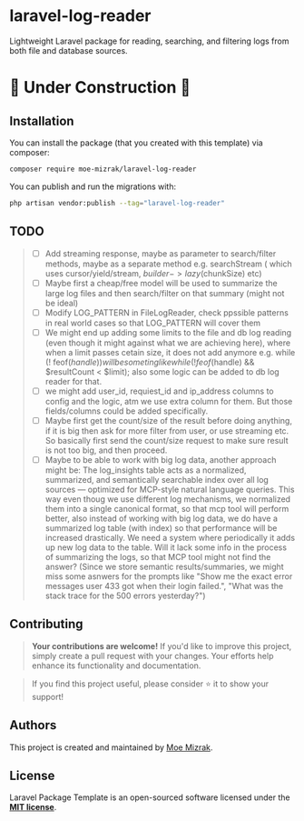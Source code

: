 # laravel-log-reader
Lightweight Laravel package for reading, searching, and filtering logs from both file and database sources.

# 🚧 Under Construction 🚧

## Installation
You can install the package (that you created with this template) via composer:
  ```bash
  composer require moe-mizrak/laravel-log-reader
  ```

You can publish and run the migrations with:
  ```bash
  php artisan vendor:publish --tag="laravel-log-reader"
  ```

## TODO
> - [ ] Add streaming response, maybe as parameter to search/filter methods, maybe as a separate method e.g. searchStream ( which uses cursor/yield/stream, $builder->lazy($chunkSize) etc)
> - [ ] Maybe first a cheap/free model will be used to summarize the large log files and then search/filter on that summary (might not be ideal)
> - [ ] Modify LOG_PATTERN in FileLogReader, check ppssible patterns in real world cases so that LOG_PATTERN will cover them
> - [ ] We might end up adding some limits to the file and db log reading (even though it might against what we are achieving here), where when a limit passes cetain size, it does not add anymore e.g. while (! feof($handle)) will be someting like while (!feof($handle) && $resultCount < $limit); also some logic can be added to db log reader for that.
> - [ ] we might add user_id, requiest_id and ip_address columns to config and the logic, atm we use extra column for them. But those fields/columns could be added specifically. 
> - [ ] Maybe first get the count/size of the result before doing anything, if it is big then ask for more filter from user, or use streaming etc. So basically first send the count/size request to make sure result is not too big, and then proceed.
> - [ ] Maybe to be able to work with big log data, another approach might be: The log_insights table acts as a normalized, summarized, and semantically searchable index over all log sources — optimized for MCP-style natural language queries. This way even thoug we use different log mechanisms, we normalized them into a single canonical format, so that mcp tool will perform better, also instead of working with big log data, we do have a summarized log table (with index) so that performance will be increased drastically. We need a system where periodically it adds up new log data to the table. Will it lack some info in the process of summarizing the logs, so that MCP tool might not find the answer? (Since we store semantic results/summaries, we might miss some asnwers for the prompts like "Show me the exact error messages user 433 got when their login failed.", "What was the stack trace for the 500 errors yesterday?")

## Contributing

> **Your contributions are welcome!** If you'd like to improve this project, simply create a pull request with your changes. Your efforts help enhance its functionality and documentation.

> If you find this project useful, please consider ⭐ it to show your support!

## Authors
This project is created and maintained by [Moe Mizrak](https://github.com/moe-mizrak).

## License
Laravel Package Template is an open-sourced software licensed under the **[MIT license](LICENSE)**.